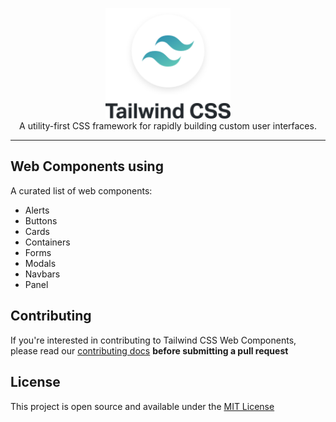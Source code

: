 <p align="center">
    <a href="https://github.com/mudassar045/tailwind-components/" target="_blank"><img width="200" src="./tailwind.svg"></a><br>
    A utility-first CSS framework for rapidly building custom user interfaces.
</p>

------

## Web Components using

A curated list of web components:

- Alerts
- Buttons
- Cards
- Containers
- Forms
- Modals
- Navbars
- Panel

## Contributing

If you're interested in contributing to Tailwind CSS Web Components, please read our [contributing docs](./CONTRIBUTING.md) **before submitting a pull request**

## License

This project is open source and available under the [MIT License](./LICENSE)